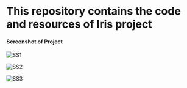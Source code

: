 # This repository contains the code and resources of Iris project


#### Screenshot of Project

![SS1](https://user-images.githubusercontent.com/123231895/213853104-2e0fe5b6-5e7e-4fae-a0c7-d1a41bab016b.PNG)

![SS2](https://user-images.githubusercontent.com/123231895/213853119-b76820da-e1d6-4e8e-bc41-4e35757a7925.PNG)

![SS3](https://user-images.githubusercontent.com/123231895/213853125-f0986a0d-fee3-49d8-b7d6-ae5b913a3edf.PNG)
